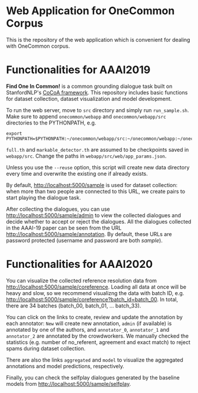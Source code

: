 # Web Application for OneCommon Corpus

This is the repository of the web application which is convenient for dealing with OneCommon corpus.

# Functionalities for AAAI2019

**Find One In Common!** is a common grounding dialogue task built on StanfordNLP's [CoCoA framework](https://github.com/stanfordnlp/cocoa).
This repository includes basic functions for dataset collection, dataset visualization and model development.

To run the web server, move to `src` directory and simply run `run_sample.sh`. Make sure to append `onecommon/webapp` and `onecommon/webapp/src` directories to the PYTHONPATH, e.g.

```
export PYTHONPATH=$PYTHONPATH:~/onecommon/webapp/src:~/onecommon/webapp:~/onecommon/aaai2020/experiments:~/onecommon/aaai2020
```

`full.th` and `markable_detector.th` are assumed to be checkpoints saved in `webapp/src`.
Change the paths in `webapp/src/web/app_params.json`.

Unless you use the `--reuse` option, this script will create new data directory every time and overwrite the existing one if already exists.

By default, <http://localhost:5000/sample> is used for dataset collection: when more than two people are connected to this URL, we create pairs to start playing the dialogue task.

After collecting the dialogues, you can use <http://localhost:5000/sample/admin> to view the collected dialogues and decide whether to accept or reject the dialogues. All the dialogues collected in the AAAI-19 paper can be seen from the URL <http://localhost:5000/sample/annotation>. By default, these URLs are password protected (username and password are both *sample*).

# Functionalities for AAAI2020

You can visualize the collected reference resolution data from <http://localhost:5000/sample/coreference>. Loading all data at once will be heavy and slow, so we recommend visualizng the data with batch ID, e.g. <http://localhost:5000/sample/coreference?batch_id=batch_00>. In total, there are 34 batches (batch_00, batch_01, ... batch_33).

You can click on the links to create, review and update the annotation by each annotator: `New` will create new annotation, `admin` (if available) is annotated by one of the authors, and `annotator_0`, `annotator_1` and `annotator_2` are annotated by the crowdworkers. We manually checked the statistics (e.g. number of no_referent, agreement and exact match) to reject spams during dataset collection.

There are also the links `aggregated` and `model` to visualize the aggregated annotations and model predictions, respectively.

Finally, you can check the selfplay dialogues generated by the baseline models from <http://localhost:5000/sample/selfplay>.
